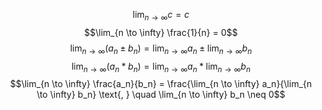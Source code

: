 
$$\lim_{n \to \infty} c = c$$
$$\lim_{n \to \infty} \frac{1}{n} = 0$$
$$\lim_{n \to \infty} (a_n \pm b_n) =  \lim_{n \to \infty} a_n \pm \lim_{n \to \infty} b_n$$
$$\lim_{n \to \infty} (a_n * b_n) =  \lim_{n \to \infty} a_n *  \lim_{n \to \infty} b_n$$
$$\lim_{n \to \infty} \frac{a_n}{b_n} =  \frac{\lim_{n \to \infty} a_n}{\lim_{n \to \infty} b_n} \text{, } \quad \lim_{n \to \infty} b_n \neq 0$$